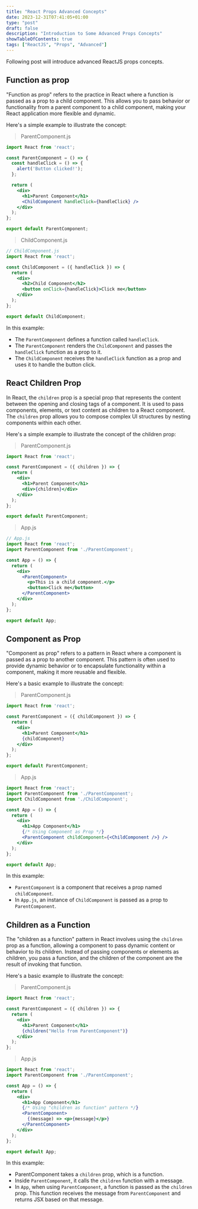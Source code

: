 ```yaml
---
title: "React Props Advanced Concepts"
date: 2023-12-31T07:41:05+01:00
type: "post"
draft: false 
description: "Introduction to Some Advanced Props Concepts"
showTableOfContents: true
tags: ["ReactJS", "Props", "Advanced"]
---
```

Following post will introduce advanced ReactJS props concepts.

## Function as prop


"Function as prop" refers to the practice in React where a function is passed as a prop to a child component. This allows you to pass behavior or functionality from a parent component to a child component, making your React application more flexible and dynamic.

Here's a simple example to illustrate the concept:
> ParentComponent.js
```jsx
import React from 'react';

const ParentComponent = () => {
  const handleClick = () => {
    alert('Button clicked!');
  };

  return (
    <div>
      <h1>Parent Component</h1>
      <ChildComponent handleClick={handleClick} />
    </div>
  );
};

export default ParentComponent;
```
> ChildComponent.js
```jsx
// ChildComponent.js
import React from 'react';

const ChildComponent = ({ handleClick }) => {
  return (
    <div>
      <h2>Child Component</h2>
      <button onClick={handleClick}>Click me</button>
    </div>
  );
};

export default ChildComponent;
```
In this example:

* The `ParentComponent` defines a function called `handleClick`.
* The `ParentComponent` renders the `ChildComponent` and passes the `handleClick` function as a prop to it.
* The `ChildComponent` receives the `handleClick` function as a prop and uses it to handle the button click.

## React Children Prop


In React, the `children` prop is a special prop that represents the content between the opening and closing tags of a component. It is used to pass components, elements, or text content as children to a React component. The `children` prop allows you to compose complex UI structures by nesting components within each other.

Here's a simple example to illustrate the concept of the children prop:
> ParentComponent.js
```jsx
import React from 'react';

const ParentComponent = ({ children }) => {
  return (
    <div>
      <h1>Parent Component</h1>
      <div>{children}</div>
    </div>
  );
};

export default ParentComponent;
```
> App.js
```jsx
// App.js
import React from 'react';
import ParentComponent from './ParentComponent';

const App = () => {
  return (
    <div>
      <ParentComponent>
        <p>This is a child component.</p>
        <button>Click me</button>
      </ParentComponent>
    </div>
  );
};

export default App;
```
## Component as Prop


"Component as prop" refers to a pattern in React where a component is passed as a prop to another component. This pattern is often used to provide dynamic behavior or to encapsulate functionality within a component, making it more reusable and flexible.

Here's a basic example to illustrate the concept:

> ParentComponent.js
```jsx
import React from 'react';

const ParentComponent = ({ childComponent }) => {
  return (
    <div>
      <h1>Parent Component</h1>
      {childComponent}
    </div>
  );
};

export default ParentComponent;
```
> App.js
```jsx
import React from 'react';
import ParentComponent from './ParentComponent';
import ChildComponent from './ChildComponent';

const App = () => {
  return (
    <div>
      <h1>App Component</h1>
      {/* Using Component as Prop */}
      <ParentComponent childComponent={<ChildComponent />} />
    </div>
  );
};

export default App;
```
In this example:

* `ParentComponent` is a component that receives a prop named `childComponent`.
* In `App.js`, an instance of `ChildComponent` is passed as a prop to `ParentComponent`.

## Children as a Function

The "children as a function" pattern in React involves using the `children` prop as a function, allowing a component to pass dynamic content or behavior to its children. Instead of passing components or elements as children, you pass a function, and the children of the component are the result of invoking that function.

Here's a basic example to illustrate the concept:
> ParentComponent.js
```jsx
import React from 'react';

const ParentComponent = ({ children }) => {
  return (
    <div>
      <h1>Parent Component</h1>
      {children("Hello from ParentComponent")}
    </div>
  );
};
```
> App.js
```jsx
import React from 'react';
import ParentComponent from './ParentComponent';

const App = () => {
  return (
    <div>
      <h1>App Component</h1>
      {/* Using "children as function" pattern */}
      <ParentComponent>
        {(message) => <p>{message}</p>}
      </ParentComponent>
    </div>
  );
};

export default App;
```
In this example:

* ParentComponent takes a `children` prop, which is a function.
* Inside `ParentComponent`, it calls the `children` function with a message.
* In `App`, when using `ParentComponent`, a function is passed as the `children` prop. This function receives the message from `ParentComponent` and returns JSX based on that message.